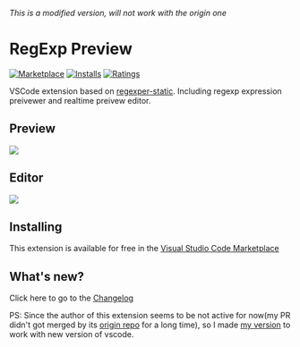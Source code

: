 *This is a modified version, will not work with the origin one*

# RegExp Preview

[![Marketplace](https://vsmarketplacebadge.apphb.com/version/le0zh.vscode-regexp-preivew.svg)](https://marketplace.visualstudio.com/items/le0zh.vscode-regexp-preivew) 
[![Installs](https://vsmarketplacebadge.apphb.com/installs/le0zh.vscode-regexp-preivew.svg)](https://marketplace.visualstudio.com/items/le0zh.vscode-regexp-preivew) 
[![Ratings](https://vsmarketplacebadge.apphb.com/rating-short/le0zh.vscode-regexp-preivew.svg)](https://marketplace.visualstudio.com/items/le0zh.vscode-regexp-preivew)

VSCode extension based on [regexper-static](https://github.com/javallone/regexper-static). Including regexp expression preivewer and realtime preivew editor.

## Preview

![](https://i.loli.net/2017/08/18/59968e8dde40c.gif)

## Editor

![](https://i.loli.net/2017/08/18/59968e8ddaf8d.gif)

## Installing

This extension is available for free in the [Visual Studio Code Marketplace](https://marketplace.visualstudio.com/items/le0zh.vscode-regexp-preivew)

## What's new?

Click here to go to the [Changelog](./CHANGELOG.md)

PS: Since the author of this extension seems to be not active for now(my PR didn't got merged by its [origin repo](https://github.com/le0zh/vscode-regexp-preivew.git) for a long time),
 so I made [my version](https://github.com/snys98/vscode-regexp-preivew) to work with new version of vscode.

